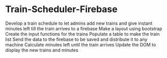 # Train-Scheduler-Firebase
Develop a train schedule to let admins add new trains and give instant minutes left till the train arrives to a firebase
Make a layout using bootstrap
Create the input functions for the trains
Populate a table to make the train list
Send the data to the firebase to be saved and distribute it to any machine
Calculate minutes left until the train arrives
Update the DOM to display the new trains and minutes

